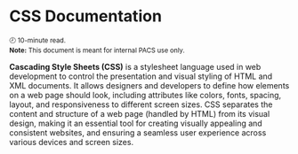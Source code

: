 # CSS Documentation

<sup style="display: inline-block;">🕗 10-minute read.</sup> <br/>
<sup style="display: inline-block;">**Note:** This document is meant for internal PACS use only.</sup>

**Cascading Style Sheets (CSS)** is a stylesheet language used in web development to control the presentation and visual styling of HTML and XML documents. It allows designers and developers to define how elements on a web page should look, including attributes like colors, fonts, spacing, layout, and responsiveness to different screen sizes. CSS separates the content and structure of a web page (handled by HTML) from its visual design, making it an essential tool for creating visually appealing and consistent websites, and ensuring a seamless user experience across various devices and screen sizes.